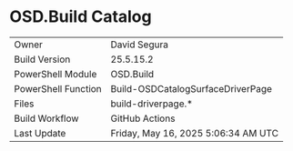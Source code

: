 ﻿# OSD.Build Catalog

| | |
|-|-|
| Owner | David Segura |
| Build Version | 25.5.15.2 |
| PowerShell Module | OSD.Build |
| PowerShell Function | Build-OSDCatalogSurfaceDriverPage |
| Files | build-driverpage.* |
| Build Workflow | GitHub Actions |
| Last Update | Friday, May 16, 2025 5:06:34 AM UTC |

